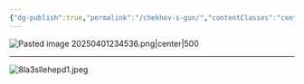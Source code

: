 ```yaml
---
{"dg-publish":true,"permalink":"/chekhov-s-gun/","contentClasses":"center-headings red-truth red-links blue-truth","created":"2025-03-18T09:05:52.117+01:00","updated":"2025-04-10T15:06:07.554+02:00"}
---
```


![Pasted image 20250401234536.png|center|500](/img/user/Attachments/Pasted%20image%2020250401234536.png)

---

![8la3sllehepd1.jpeg](/img/user/Attachments/8la3sllehepd1.jpeg)